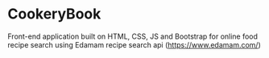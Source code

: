 # CookeryBook

Front-end application built on HTML, CSS, JS and Bootstrap for online food recipe search using Edamam recipe search api (https://www.edamam.com/)
